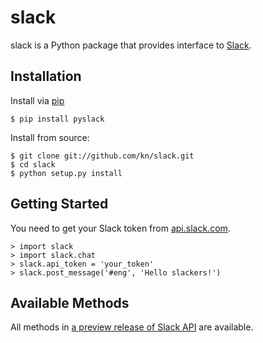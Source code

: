 # slack

slack is a Python package that provides interface to [Slack](https://slack.com/).

## Installation

Install via [pip](https://pip.pypa.io/en/latest/)
```
$ pip install pyslack
```

Install from source:
```
$ git clone git://github.com/kn/slack.git
$ cd slack
$ python setup.py install
```

## Getting Started

You need to get your Slack token from [api.slack.com](https://api.slack.com/).

```
> import slack
> import slack.chat
> slack.api_token = 'your_token'
> slack.post_message('#eng', 'Hello slackers!')
```

## Available Methods

All methods in [a preview release of Slack API](https://api.slack.com/) are available.
